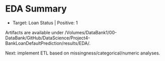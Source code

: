 # EDA Summary

- Target: Loan Status | Positive: 1

Artifacts are available under /Volumes/DataBank1/00-DataBank/GitHub/DataScience/Project4-BankLoanDefaultPrediction/results/EDA/.

Next: implement ETL based on missingness/categorical/numeric analyses.
